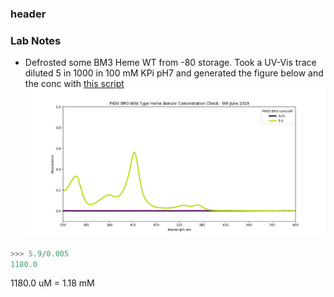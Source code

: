### header


### Lab Notes
* Defrosted some BM3 Heme WT from -80 storage. Took a UV-Vis trace diluted 5 in 1000 in 100 mM KPi pH7 and generated the figure below and the conc with [this script](20190618_ProtinConcCheck.py	)
![figure](20190618_BM3StockConc.png	)
```python
>>> 5.9/0.005
1180.0
```
1180.0 uM = 1.18 mM
